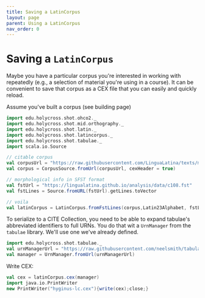 ```yaml
---
title: Saving a LatinCorpus
layout: page
parent: Using a LatinCorpus
nav_order: 0
---
```


# Saving a `LatinCorpus`

Maybe you have a particular corpus you're interested in working with repeatedly (e.g., a selection of material you're using in a course).  It can be convenient to save that corpus as a CEX file that you can easily and quickly reload.

Assume you've built a corpus (see building page)

```scala mdoc:invisible
import edu.holycross.shot.ohco2._
import edu.holycross.shot.mid.orthography._
import edu.holycross.shot.latin._
import edu.holycross.shot.latincorpus._
import edu.holycross.shot.tabulae._
import scala.io.Source
```

```scala mdoc:invisible
// citable corpus
val corpusUrl = "https://raw.githubusercontent.com/LinguaLatina/texts/master/texts/latin23/hyginus.cex"
val corpus = CorpusSource.fromUrl(corpusUrl, cexHeader = true)
```

```scala mdoc:invisible
// morphological info in SFST format
val fstUrl = "https://lingualatina.github.io/analysis/data/c108.fst"
val fstLines = Source.fromURL(fstUrl).getLines.toVector
```

```scala mdoc:silent
// voila
val latinCorpus = LatinCorpus.fromFstLines(corpus,Latin23Alphabet, fstLines, strict=false)
```

To serialize to a CITE Collection, you need to be able to expand tabulae's abbreviated identifiers to full URNs.  You do that wit a `UrnManager` from the `tabulae` library.  We'll use one we've already defined.


```scala mdoc:silent
import edu.holycross.shot.tabulae._
val urnManagerUrl = "https://raw.githubusercontent.com/neelsmith/tabulae/master/jvm/src/test/resources/datasets/analytical_types/urnregistry/collectionregistry.cex"
val manager = UrnManager.fromUrl(urnManagerUrl)
```

Write CEX:

```scala mdoc:silent
val cex = latinCorpus.cex(manager)
import java.io.PrintWriter
new PrintWriter("hyginus-lc.cex"){write(cex);close;}
```
